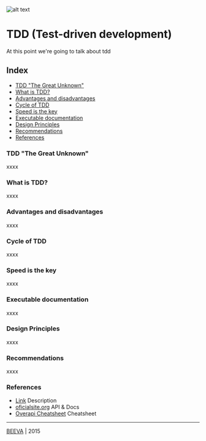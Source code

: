![alt text](https://github.com/beeva-danielpetrovic/beeva-best-practices/blob/master/agile/developerTeamScrum/TDD/static/Que-es-TDD.png "TDD")
# TDD (Test-driven development)
At this point we're going to talk about tdd

## Index

* [TDD "The Great Unknown"](#tdd-the-great-unknown)
* [What is TDD?](#what-is-tdd)
* [Advantages and disadvantages](#advantages-and-disadvantages)
* [Cycle of TDD](#cycle-of-tdd)
* [Speed is the key](#speed-is-the-key)
* [Executable documentation](#executable-documentation)
* [Design Principles](#design-principles)
* [Recommendations](#recommendations)
* [References](#references)

### TDD "The Great Unknown" 
xxxx

### What is TDD?
xxxx

### Advantages and disadvantages
xxxx

### Cycle of TDD 
xxxx

### Speed is the key 
xxxx

### Executable documentation 
xxxx

### Design Principles 
xxxx

### Recommendations 
xxxx



### References

* [Link](http://www.url.to) Description
* [oficialsite.org](http://www.oficialwebsite.org) API & Docs
* [Overapi Cheatsheet](http://overapi.com/example/) Cheatsheet

___

[BEEVA](http://www.beeva.com) | 2015
